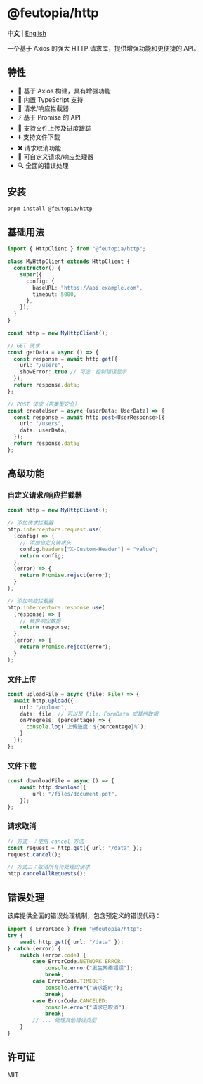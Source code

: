 # @feutopia/http

**中文** | [English](./README.md)

一个基于 Axios 的强大 HTTP 请求库，提供增强功能和更便捷的 API。

## 特性

- 🚀 基于 Axios 构建，具有增强功能
- 🎯 内置 TypeScript 支持
- 🔄 请求/响应拦截器
- ⚡ 基于 Promise 的 API
- 📁 支持文件上传及进度跟踪
- ⬇️ 支持文件下载
- ❌ 请求取消功能
- 🎨 可自定义请求/响应处理器
- 🔍 全面的错误处理

## 安装

```bash
pnpm install @feutopia/http
```

## 基础用法

```ts
import { HttpClient } from "@feutopia/http";

class MyHttpClient extends HttpClient {
  constructor() {
    super({
      config: {
        baseURL: "https://api.example.com",
        timeout: 5000,
      },
    });
  }
}

const http = new MyHttpClient();

// GET 请求
const getData = async () => {
  const response = await http.get({ 
    url: "/users",
    showError: true // 可选：控制错误显示
  });
  return response.data;
};

// POST 请求（带类型安全）
const createUser = async (userData: UserData) => {
  const response = await http.post<UserResponse>({
    url: "/users",
    data: userData,
  });
  return response.data;
};
```

## 高级功能

### 自定义请求/响应拦截器

```ts
const http = new MyHttpClient();

// 添加请求拦截器
http.interceptors.request.use(
  (config) => {
    // 添加自定义请求头
    config.headers["X-Custom-Header"] = "value";
    return config;
  },
  (error) => {
    return Promise.reject(error);
  }
);

// 添加响应拦截器
http.interceptors.response.use(
  (response) => {
    // 转换响应数据
    return response;
  },
  (error) => {
    return Promise.reject(error);
  }
);
```

### 文件上传

```ts
const uploadFile = async (file: File) => {
  await http.upload({
    url: "/upload",
    data: file, // 可以是 File、FormData 或其他数据
    onProgress: (percentage) => {
      console.log(`上传进度：${percentage}%`);
    }
  });
};
```

### 文件下载

```ts
const downloadFile = async () => {
	await http.download({
		url: "/files/document.pdf",
	});
};
```

### 请求取消

```ts
// 方式一：使用 cancel 方法
const request = http.get({ url: "/data" });
request.cancel();

// 方式二：取消所有待处理的请求
http.cancelAllRequests();
```

## 错误处理

该库提供全面的错误处理机制，包含预定义的错误代码：

```ts
import { ErrorCode } from "@feutopia/http";
try {
	await http.get({ url: "/data" });
} catch (error) {
	switch (error.code) {
		case ErrorCode.NETWORK_ERROR:
			console.error("发生网络错误");
			break;
		case ErrorCode.TIMEOUT:
			console.error("请求超时");
			break;
		case ErrorCode.CANCELED:
			console.error("请求已取消");
			break;
		// ... 处理其他错误类型
	}
}
```

## 许可证

MIT
